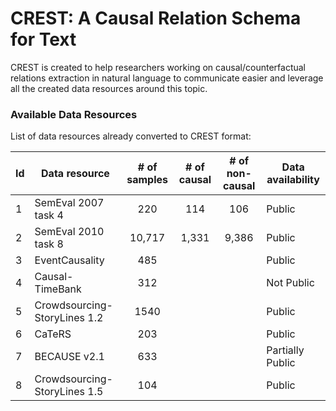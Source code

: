 # CREST: A Causal Relation Schema for Text

CREST is created to help researchers working on causal/counterfactual relations extraction in natural language to communicate easier and leverage all the created data resources around this topic.

### Available Data Resources
List of data resources already converted to CREST format:

| Id | Data resource  | # of samples | # of causal | # of non-causal | Data availability |
| -- | -------------- | :----------: | :---------: | :-------------: | ----------------- |
| 1 | SemEval 2007 task 4 | 220 | 114 | 106 | Public |
| 2 | SemEval 2010 task 8 | 10,717 | 1,331 | 9,386 | Public |
| 3 | EventCausality | 485 ||| Public |
| 4 | Causal-TimeBank | 312 ||| Not Public|
| 5 | Crowdsourcing-StoryLines 1.2 | 1540 ||| Public |
| 6 | CaTeRS | 203 ||| Public |
| 7 | BECAUSE v2.1 | 633 ||| Partially Public|
| 8 | Crowdsourcing-StoryLines 1.5 | 104 ||| Public |
